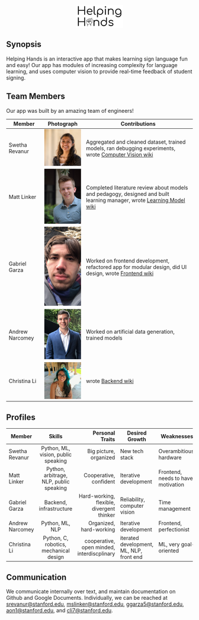 <p align="center">
<img src="./team_headshots/HelpingHandsLogo.png" width="25%">
</p>

## Synopsis
Helping Hands is an interactive app that makes learning sign language fun and easy! Our app has modules of increasing complexity for language learning, and uses computer vision to provide real-time feedback of student signing.

## Team Members
Our app was built by an amazing team of engineers!

Member | Photograph | Contributions
--- | --- | ---
Swetha Revanur | <img src="team_headshots/swetha.png" alt="Swetha Revanur" title="Swetha Revanur" width="150"> | Aggregated and cleaned dataset, trained models, ran debugging experiments, wrote [Computer Vision wiki](https://github.com/StanfordCS194/HelpingHands/wiki/Computer-Vision-Model)
Matt Linker | <img src="team_headshots/matt.jpg" alt="Matt Linker" title="Matt Linker" width="150"> | Completed literature review about models and pedagogy, designed and built learning manager, wrote [Learning Model wiki](https://github.com/StanfordCS194/HelpingHands/wiki/Learning-Model)
Gabriel Garza | <img src="team_headshots/gabriel.jpeg" alt="Gabriel Garza" title="Gabriel Garza" width="150"> | Worked on frontend development, refactored app for modular design, did UI design, wrote [Frontend wiki](https://github.com/StanfordCS194/HelpingHands/wiki/Mobile-Application) 
Andrew Narcomey | <img src="team_headshots/andrew.jpeg" alt="Andrew Narcomey" title="Andrew Narcomey" width="150"> | Worked on artificial data generation, trained models
Christina Li | <img src="team_headshots/tina.jpg" alt="Christina Li" title="Christina Li" width="150"> | wrote [Backend wiki](https://github.com/StanfordCS194/HelpingHands/wiki/Integration) 

## Profiles
| Member        | Skills           | Personal Traits  | Desired Growth | Weaknesses 
| ------------- |:-------------:| -----:|---|---
| Swetha Revanur | Python, ML, vision, public speaking | Big picture, organized | New tech stack | Overambitious, hardware
| Matt Linker | Python, arbitrage, NLP, public speaking | Cooperative, confident | Iterative development | Frontend, needs to have motivation
| Gabriel Garza | Backend, infrastructure | Hard-working, flexible, divergent thinker | Reliability, computer vision | Time management
| Andrew Narcomey | Python, ML, NLP | Organized, hard-working | Iterative development | Frontend, perfectionist
| Christina Li | Python, C, robotics, mechanical design | cooperative, open minded, interdiscplinary | iterated development, ML, NLP, front end | ML, very goal-oriented

## Communication
We communicate internally over text, and maintain documentation on Github and Google Documents. Individually, we can be reached at srevanur@stanford.edu, mslinker@stanford.edu, ggarza5@stanford.edu, aon1@stanford.edu, and cli7@stanford.edu.
